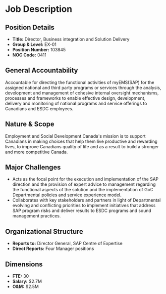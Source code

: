 # Job Description

## Position Details

*   **Title:** Director, Business integration and Solution Delivery
*   **Group & Level:** EX-01
*   **Position Number:** 103845
*   **NOC Code:** 0411

## General Accountability

Accountable for directing the functional activities of myEMS(SAP) for the assigned national and third party programs or services through the analysis, development and management of cohesive internal oversight mechanisms, processes and frameworks to enable effective design, development, delivery and monitoring of national programs and service offerings to Canadians and ESDC employees.

## Nature & Scope

Employment and Social Development Canada's mission is to support Canadians in making choices that help them live productive and rewarding lives, to improve Canadians quality of life and as a result to build a stronger and more competitive Canada.

## Major Challenges

*   Acts as the focal point for the execution and implementation of the SAP direction and the provision of expert advice to management regarding the functional aspects of the solution and the implementation of GoC Departmental policies and service experience model.
*   Collaborates with key stakeholders and partners in light of Departmental evolving and conflicting priorities to implement initiatives that address SAP program risks and deliver results to ESDC programs and sound management practices.

## Organizational Structure

*   **Reports to:** Director General, SAP Centre of Expertise
*   **Direct Reports:** Four Manager positions

## Dimensions

*   **FTE:** 30
*   **Salary:** $2.7M
*   **O&M:** $2.5M
